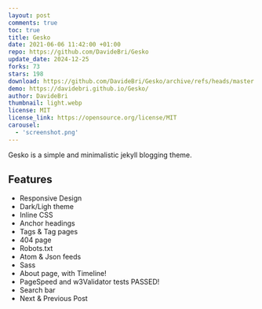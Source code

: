 ```yaml
---
layout: post
comments: true
toc: true
title: Gesko
date: 2021-06-06 11:42:00 +01:00
repo: https://github.com/DavideBri/Gesko
update_date: 2024-12-25
forks: 73
stars: 198
download: https://github.com/DavideBri/Gesko/archive/refs/heads/master.zip
demo: https://davidebri.github.io/Gesko/
author: DavideBri
thumbnail: light.webp
license: MIT
license_link: https://opensource.org/license/MIT
carousel:
  - 'screenshot.png'
---
```


Gesko is a simple and minimalistic jekyll blogging theme.

## Features

* Responsive Design
* Dark/Ligh theme
* Inline CSS
* Anchor headings
* Tags & Tag pages
* 404 page
* Robots.txt
* Atom & Json feeds
* Sass
* About page, with Timeline!
* PageSpeed and w3Validator tests PASSED!
* Search bar
* Next & Previous Post
